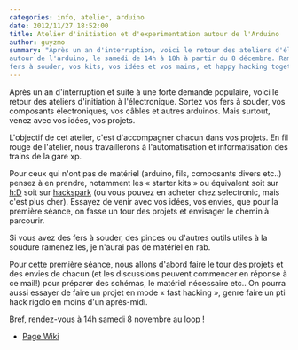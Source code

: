 ```yaml
---
categories: info, atelier, arduino
date: 2012/11/27 18:52:00
title: Atelier d'initiation et d'experimentation autour de l'Arduino
author: guyzmo
summary: "Après un an d'interruption, voici le retour des ateliers d'électronique
autour de l'arduino, le samedi de 14h à 18h à partir du 8 décembre. Ramenez vos
fers à souder, vos kits, vos idées et vos mains, et happy hacking together!"
---
```

Après un an d'interruption et suite à une forte  demande  populaire,
voici le retour des ateliers d'initiation à l'électronique.  Sortez  vos
fers à souder,  vos  composants  électroniques,  vos  câbles  et  autres
arduinos. Mais surtout, venez avec vos idées, vos projets.

L'objectif de cet  atelier,  c'est  d'accompagner  chacun  dans  vos
projets.   En   fil   rouge   de   l'atelier,   nous   travaillerons   à
l'automatisation et informatisation des trains de la gare xp.

Pour ceux qui n'ont  pas  de  matériel  (arduino,  fils,  composants
divers etc..) pensez à en prendre, notamment les «  starter  kits  »  ou
équivalent soit sur [h:D](http://h-d.cc) soit sur [hackspark](hackspark) (ou  vous
pouvez en acheter chez selectronic, mais c'est plus  cher).  Essayez  de
venir avec vos idées, vos envies, que pour la première séance, on  fasse
un tour des projets et envisager le chemin à parcourir.

Si vous avez des fers à souder, des pinces ou d'autres outils utiles
à la soudure ramenez les, je n'aurai pas de matériel en rab.

Pour cette première séance, nous allons d'abord faire  le  tour  des
projets et des envies de chacun (et les discussions peuvent commencer en
réponse à ce mail!) pour préparer des schémas,  le  matériel  nécessaire
etc.. On pourra aussi  essayer  de  faire  un  projet  en  mode  «  fast
hacking », genre faire un pti hack rigolo en moins d'un après-midi. 

Bref, rendez-vous à 14h samedi 8 novembre au loop !

 * [Page Wiki](http://wiki.leloop.org/index.php/Atelier_Arduino)

